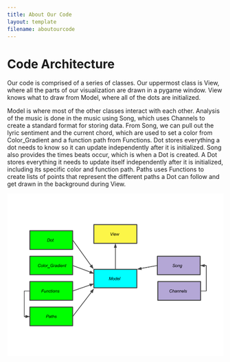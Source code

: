 ```yaml
---
title: About Our Code
layout: template
filename: aboutourcode
--- 
```

# Code Architecture
Our code is comprised of a series of classes.  Our uppermost class is View, where all the parts of our visualization are drawn in a pygame window.  View knows what to draw from Model, where all of the dots are initialized. 

Model is where most of the other classes interact with each other.  Analysis of the music is done in the music using Song, which uses Channels to create a standard format for storing data.  From Song, we can pull out the lyric sentiment and the current chord, which are used to set a color from Color_Gradient and a function path from Functions.  Dot stores everything a dot needs to know so it can update independently after it is initialized.  Song also provides the times beats occur, which is when a Dot is created.  A Dot stores everything it needs to update itself independently after it is initialized, including its specific color and function path. Paths uses Functions to create lists of points that represent the different paths a Dot can follow and get drawn in the background during View.

![Our UML Diagram](https://raw.githubusercontent.com/audreywl/baclaudio/master/Final_UML.png "Our UML Diagram")

